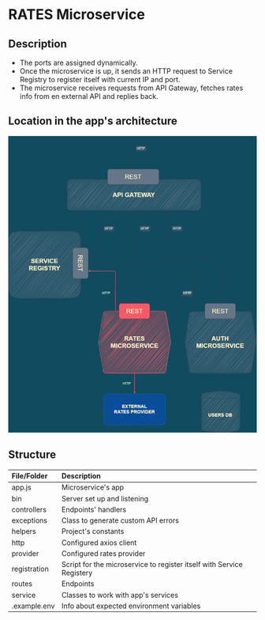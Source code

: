 # RATES Microservice

## Description

- The ports are assigned dynamically.
- Once the microservice is up, it sends an HTTP request to Service Registry to register itself with current IP and port.
- The microservice receives requests from API Gateway, fetches rates info from en external API and replies back.

## Location in the app's architecture

![Microservices Architecture](./microservices-rates-service.png)

## Structure

| File/Folder  | Description                                                           |
| :----------- | :-------------------------------------------------------------------- |
| app.js       | Microservice's app                                                    |
| bin          | Server set up and listening                                           |
| controllers  | Endpoints' handlers                                                   |
| exceptions   | Class to generate custom API errors                                   |
| helpers      | Project's constants                                                   |
| http         | Configured axios client                                               |
| provider     | Configured rates provider                                             |
| registration | Script for the microservice to register itself with Service Registery |
| routes       | Endpoints                                                             |
| service      | Classes to work with app's services                                   |
| .example.env | Info about expected environment variables                             |
